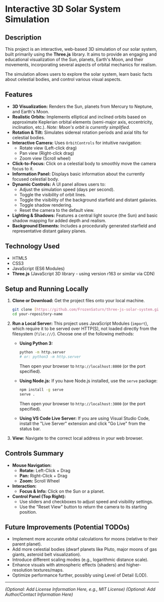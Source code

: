 # Interactive 3D Solar System Simulation

## Description

This project is an interactive, web-based 3D simulation of our solar system, built primarily using the **Three.js** library. It aims to provide an engaging and educational visualization of the Sun, planets, Earth's Moon, and their movements, incorporating several aspects of orbital mechanics for realism.

The simulation allows users to explore the solar system, learn basic facts about celestial bodies, and control various visual aspects.

## Features

* **3D Visualization:** Renders the Sun, planets from Mercury to Neptune, and Earth's Moon.
* **Realistic Orbits:** Implements elliptical and inclined orbits based on approximate Keplerian orbital elements (semi-major axis, eccentricity, inclination, etc.). *Note: Moon's orbit is currently simplified.*
* **Rotation & Tilt:** Simulates sidereal rotation periods and axial tilts for celestial bodies.
* **Interactive Camera:** Uses `OrbitControls` for intuitive navigation:
    * Rotate view (Left-click drag)
    * Pan view (Right-click drag)
    * Zoom view (Scroll wheel)
* **Click-to-Focus:** Click on a celestial body to smoothly move the camera focus to it.
* **Information Panel:** Displays basic information about the currently focused celestial body.
* **Dynamic Controls:** A UI panel allows users to:
    * Adjust the simulation speed (days per second).
    * Toggle the visibility of orbit lines.
    * Toggle the visibility of the background starfield and distant galaxies.
    * Toggle shadow rendering.
    * Reset the camera to the default view.
* **Lighting & Shadows:** Features a central light source (the Sun) and basic shadow mapping for added depth and realism.
* **Background Elements:** Includes a procedurally generated starfield and representative distant galaxy planes.

## Technology Used

* HTML5
* CSS3
* JavaScript (ES6 Modules)
* **Three.js** (JavaScript 3D library - using version r163 or similar via CDN)

## Setup and Running Locally

1.  **Clone or Download:** Get the project files onto your local machine.
    ```bash
    git clone [https://github.com/FrozenSaturn/three-js-solar-system.git](https://github.com/FrozenSaturn/three-js-solar-system.git)
    cd your-repository-name
    ```

2.  **Run a Local Server:** This project uses JavaScript Modules (`import`), which require it to be served over HTTP(S), not loaded directly from the filesystem (`file:///`). Choose one of the following methods:

    * **Using Python 3:**
        ```bash
        python -m http.server
        # or: python3 -m http.server
        ```
        Then open your browser to `http://localhost:8000` (or the port specified).

    * **Using Node.js:** If you have Node.js installed, use the `serve` package:
        ```bash
        npm install -g serve
        serve .
        ```
        Then open your browser to `http://localhost:3000` (or the port specified).

    * **Using VS Code Live Server:** If you are using Visual Studio Code, install the "Live Server" extension and click "Go Live" from the status bar.

3.  **View:** Navigate to the correct local address in your web browser.

## Controls Summary

* **Mouse Navigation:**
    * **Rotate:** Left-Click + Drag
    * **Pan:** Right-Click + Drag
    * **Zoom:** Scroll Wheel
* **Interaction:**
    * **Focus & Info:** Click on the Sun or a planet.
* **Control Panel (Top Right):**
    * Use sliders and checkboxes to adjust speed and visibility settings.
    * Use the "Reset View" button to return the camera to its starting position.

## Future Improvements (Potential TODOs)

* Implement more accurate orbital calculations for moons (relative to their parent planet).
* Add more celestial bodies (dwarf planets like Pluto, major moons of gas giants, asteroid belt visualization).
* Introduce different scaling modes (e.g., logarithmic distance scale).
* Enhance visuals with atmospheric effects (shaders) and higher-resolution textures/maps.
* Optimize performance further, possibly using Level of Detail (LOD).

---

*(Optional: Add License Information Here, e.g., MIT License)*
*(Optional: Add Author/Contact Information Here)*
